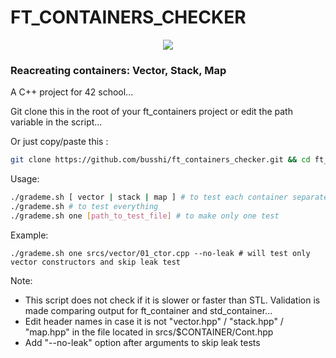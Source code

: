 # FT_CONTAINERS_CHECKER

<p align="center">
	<img src="./assets/ft_containers_checker.gif" >
</p>

### Reacreating containers: Vector, Stack, Map

A C++ project for 42 school...

Git clone this in the root of your ft_containers project or edit the path variable in the script...

Or just copy/paste this :
```bash
git clone https://github.com/busshi/ft_containers_checker.git && cd ft_containers_checker && /bin/bash grademe.sh
```


Usage:
```bash
./grademe.sh [ vector | stack | map ] # to test each container separately
./grademe.sh # to test everything
./grademe.sh one [path_to_test_file] # to make only one test
```

Example:
```bash:
./grademe.sh one srcs/vector/01_ctor.cpp --no-leak # will test only vector constructors and skip leak test
```

Note:
- This script does not check if it is slower or faster than STL. Validation is made comparing output for ft_container and std_container...
- Edit header names in case it is not "vector.hpp" / "stack.hpp" / "map.hpp" in the file located in srcs/$CONTAINER/Cont.hpp
- Add "--no-leak" option after arguments to skip leak tests
